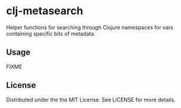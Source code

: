 # clj-metasearch

Helper functions for searching through Clojure namespaces for vars containing specific bits of metadata.

## Usage

FIXME

## License

Distributed under the the MIT License. See LICENSE for more details.
